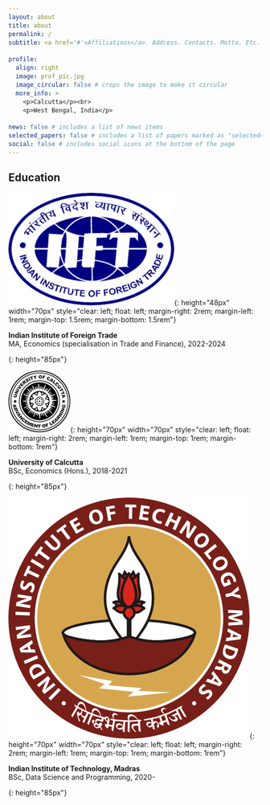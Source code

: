 ```yaml
---
layout: about
title: about
permalink: /
subtitle: <a href='#'>Affiliations</a>. Address. Contacts. Motto. Etc.

profile:
  align: right
  image: prof_pic.jpg
  image_circular: false # crops the image to make it circular
  more_info: >
    <p>Calcutta</p><br>
    <p>West Bengal, India</p>

news: false # includes a list of news items
selected_papers: false # includes a list of papers marked as "selected={true}"
social: false # includes social icons at the bottom of the page
---
```


## Education

![](/assets/img/iift.png){: height="48px" width="70px" style="clear: left; float: left; margin-right: 2rem; margin-left: 1rem; margin-top: 1.5rem; margin-bottom: 1.5rem"}

<p><b>Indian Institute of Foreign Trade</b><br>
MA, Economics (specialisation in Trade and Finance), 2022-2024</p>{: height="85px"}

![](/assets/img/unical.png){: height="70px" width="70px" style="clear: left; float: left; margin-right: 2rem; margin-left: 1rem; margin-top: 1rem; margin-bottom: 1rem"}

<p><b>University of Calcutta</b><br>
BSc, Economics (Hons.), 2018-2021</p>{: height="85px"}

![](/assets/img/iitm.png){: height="70px" width="70px" style="clear: left; float: left; margin-right: 2rem; margin-left: 1rem; margin-top: 1rem; margin-bottom: 1rem"}

<p><b>Indian Institute of Technology, Madras</b><br>
BSc, Data Science and Programming, 2020-</p>{: height="85px"}

